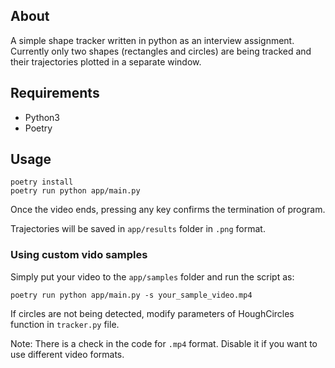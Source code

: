 ## About

A simple shape tracker written in python as an interview assignment. Currently only two shapes (rectangles and circles) are being tracked and their trajectories plotted in a separate window.

## Requirements
- Python3
- Poetry

## Usage
```
poetry install
poetry run python app/main.py
```

Once the video ends, pressing any key confirms the termination of program.

Trajectories will be saved in `app/results` folder in `.png` format.

### Using custom vido samples
Simply put your video to the `app/samples` folder and run the script as:
```
poetry run python app/main.py -s your_sample_video.mp4
```

If circles are not being detected, modify parameters of HoughCircles function in `tracker.py` file.

Note: There is a check in the code for `.mp4` format. Disable it if you want to use different video formats.
